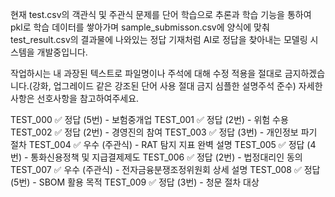 현재 test.csv의 객관식 및 주관식 문제를 단어 학습으로 추론과 학습 기능을 통하여 pkl로 학습 데이터를 쌓아가며 sample_submisson.csv에 양식에 맞춰 test_result.csv의 결과물에 나와있는 정답 기재처럼 AI로 정답을 찾아내는 모델링 시스템을 개발중입니다.

작업하시는 내 과장된 텍스트로 파일명이나 주석에 대해 수정 적용을 절대로 금지하겠습니다.(강화, 업그레이드 같은 강조된 단어 사용 절대 금지 심플한 설명주석 준수)
자세한 사항은 선호사항을 참고하여주세요.


TEST_000 ✅ 정답 (5번) - 보험중개업
TEST_001 ✅ 정답 (2번) - 위험 수용
TEST_002 ✅ 정답 (2번) - 경영진의 참여
TEST_003 ✅ 정답 (3번) - 개인정보 파기 절차
TEST_004 ✅ 우수 (주관식) - RAT 탐지 지표 완벽 설명
TEST_005 ✅ 정답 (4번) - 통화신용정책 및 지급결제제도
TEST_006 ✅ 정답 (2번) - 법정대리인 동의
TEST_007 ✅ 우수 (주관식) - 전자금융분쟁조정위원회 상세 설명
TEST_008 ✅ 정답 (5번) - SBOM 활용 목적
TEST_009 ✅ 정답 (3번) - 청문 절차 대상